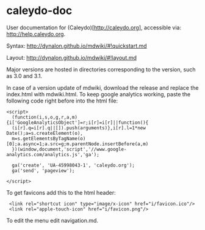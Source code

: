 caleydo-doc
===========

User documentation for (Caleydo)[http://caleydo.org], accessible via: http://help.caleydo.org. 

Syntax: http://dynalon.github.io/mdwiki/#!quickstart.md

Layout: http://dynalon.github.io/mdwiki/#!layout.md

Major versions are hosted in directories corresponding to the version, such as 3.0 and 3.1. 

In case of a version update of mdwiki, download the release and replace the index.html with mdwiki.html. To keep google analytics working, paste the following code right before </head> into the html file:

```
<script>
  (function(i,s,o,g,r,a,m){i['GoogleAnalyticsObject']=r;i[r]=i[r]||function(){
  (i[r].q=i[r].q||[]).push(arguments)},i[r].l=1*new Date();a=s.createElement(o),
  m=s.getElementsByTagName(o)[0];a.async=1;a.src=g;m.parentNode.insertBefore(a,m)
  })(window,document,'script','//www.google-analytics.com/analytics.js','ga');

  ga('create', 'UA-45998043-1', 'caleydo.org');
  ga('send', 'pageview');

</script>
```

To get favicons add this to the html header:

```
 <link rel="shortcut icon" type="image/x-icon" href="i/favicon.ico"/>
 <link rel="apple-touch-icon" href="i/favicon.png"/>
```


To edit the menu edit navigation.md.
